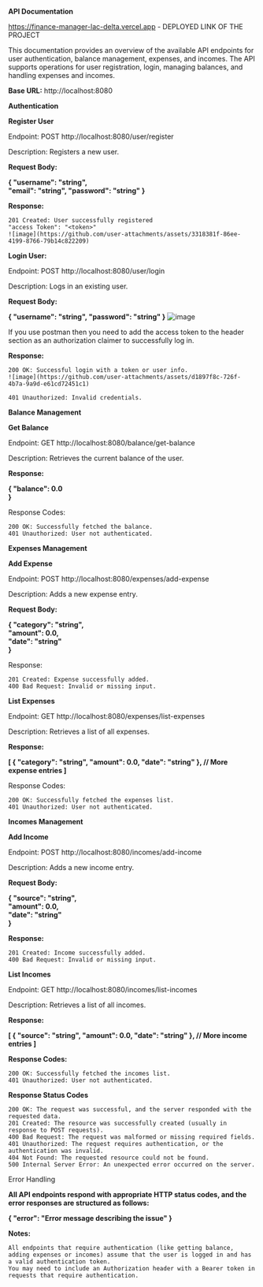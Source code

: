 **API Documentation**


https://finance-manager-lac-delta.vercel.app - DEPLOYED LINK OF THE PROJECT


This documentation provides an overview of the available API endpoints for user authentication, balance management, expenses, and incomes. The API supports operations for user registration, login, managing balances, and handling expenses and incomes.

**Base URL:**
http://localhost:8080

**Authentication**

**Register User**

Endpoint: POST http://localhost:8080/user/register

Description: Registers a new user.

**Request Body:**

**{
  "username": "string",  
  "email": "string", 
  "password": "string"   }**

**Response:**

    201 Created: User successfully registered
    "access Token": "<token>"
    ![image](https://github.com/user-attachments/assets/3318381f-86ee-4199-8766-79b14c822209)





**Login User:**

Endpoint: POST http://localhost:8080/user/login

Description: Logs in an existing user.

**Request Body:**

**{
  "username": "string", 
  "password": "string"  }**
  ![image](https://github.com/user-attachments/assets/26eae07b-a4e7-440f-8c52-ef7eba56bc6c)

  
If you use postman then you need to add the access token to the header section as an authorization claimer to successfully log in.

**Response:**

    200 OK: Successful login with a token or user info.
    ![image](https://github.com/user-attachments/assets/d1897f8c-726f-4b7a-9a9d-e61cd72451c1)

    401 Unauthorized: Invalid credentials.
    

**Balance Management**

**Get Balance**

Endpoint: GET http://localhost:8080/balance/get-balance

Description: Retrieves the current balance of the user.

**Response:**

**{
  "balance": 0.0  
}**

Response Codes:

    200 OK: Successfully fetched the balance.
    401 Unauthorized: User not authenticated.

**Expenses Management**

**Add Expense**

Endpoint: POST http://localhost:8080/expenses/add-expense

Description: Adds a new expense entry.

**Request Body:**

**{
  "category": "string",    
  "amount": 0.0,           
  "date": "string"       
  }**

Response:

    201 Created: Expense successfully added.
    400 Bad Request: Invalid or missing input.

**List Expenses**

Endpoint: GET http://localhost:8080/expenses/list-expenses

Description: Retrieves a list of all expenses.

**Response:**

**[
  {
    "category": "string",
    "amount": 0.0,
    "date": "string"
  },
  // More expense entries
]**

Response Codes:

    200 OK: Successfully fetched the expenses list.
    401 Unauthorized: User not authenticated.


**Incomes Management**

**Add Income**

Endpoint: POST http://localhost:8080/incomes/add-income

Description: Adds a new income entry.

**Request Body:**

**{
  "source": "string",  
  "amount": 0.0,       
  "date": "string"     
}**

**Response:**

    201 Created: Income successfully added.
    400 Bad Request: Invalid or missing input.

**List Incomes**

Endpoint: GET http://localhost:8080/incomes/list-incomes

Description: Retrieves a list of all incomes.

**Response:**

**[
  {
    "source": "string",
    "amount": 0.0,
    "date": "string"
  },
  // More income entries
]**

**Response Codes:**

    200 OK: Successfully fetched the incomes list.
    401 Unauthorized: User not authenticated.

**Response Status Codes**

    200 OK: The request was successful, and the server responded with the requested data.
    201 Created: The resource was successfully created (usually in response to POST requests).
    400 Bad Request: The request was malformed or missing required fields.
    401 Unauthorized: The request requires authentication, or the authentication was invalid.
    404 Not Found: The requested resource could not be found.
    500 Internal Server Error: An unexpected error occurred on the server.

Error Handling

**All API endpoints respond with appropriate HTTP status codes, and the error responses are structured as follows:**

**{
  "error": "Error message describing the issue"
}**

**Notes:**

    All endpoints that require authentication (like getting balance, adding expenses or incomes) assume that the user is logged in and has a valid authentication token.
    You may need to include an Authorization header with a Bearer token in requests that require authentication.

